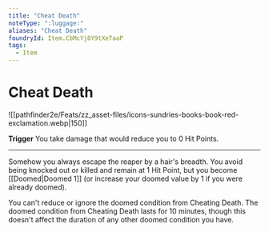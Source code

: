 ```yaml
---
title: "Cheat Death"
noteType: ":luggage:"
aliases: "Cheat Death"
foundryId: Item.CbMcYj8Y9tXeTaaP
tags:
  - Item
---
```


# Cheat Death
![[pathfinder2e/Feats/zz_asset-files/icons-sundries-books-book-red-exclamation.webp|150]]

**Trigger** You take damage that would reduce you to 0 Hit Points.

* * *

Somehow you always escape the reaper by a hair's breadth. You avoid being knocked out or killed and remain at 1 Hit Point, but you become [[Doomed|Doomed 1]] (or increase your doomed value by 1 if you were already doomed).

You can't reduce or ignore the doomed condition from Cheating Death. The doomed condition from Cheating Death lasts for 10 minutes, though this doesn't affect the duration of any other doomed condition you have.
